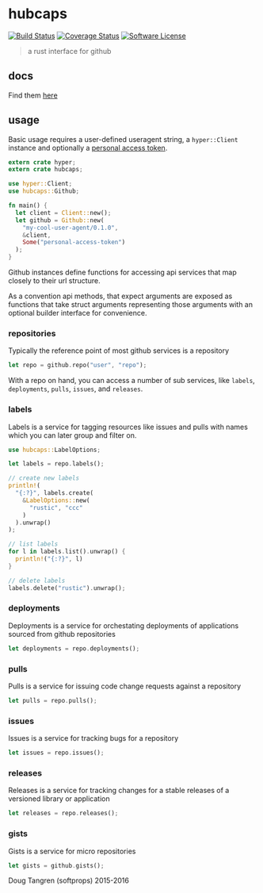 # hubcaps

[![Build Status](https://travis-ci.org/softprops/hubcaps.svg?branch=master)](https://travis-ci.org/softprops/hubcaps) [![Coverage Status](https://coveralls.io/repos/softprops/hubcaps/badge.svg?branch=master&service=github)](https://coveralls.io/github/softprops/hubcaps?branch=master) [![Software License](https://img.shields.io/badge/license-MIT-brightgreen.svg)](LICENSE)

> a rust interface for github

## docs

Find them [here](http://softprops.github.io/hubcaps)

## usage

Basic usage requires a user-defined useragent string, a `hyper::Client` instance and optionally a [personal access token](https://github.com/settings/tokens).

```rust
extern crate hyper;
extern crate hubcaps;

use hyper::Client;
use hubcaps::Github;

fn main() {
  let client = Client::new();
  let github = Github::new(
    "my-cool-user-agent/0.1.0",
    &client,
    Some("personal-access-token")
  );
}
```

Github instances define functions for accessing api services that map closely to their url structure.

As a convention api methods, that expect arguments are exposed as functions that take struct arguments representing those arguments with an optional builder interface for convenience.

### repositories

Typically the reference point of most github services is a repository

```rust
let repo = github.repo("user", "repo");
```

With a repo on hand, you can access a number of sub services, like `labels`, `deployments`, `pulls`, `issues`, and `releases`.

### labels

Labels is a service for tagging resources like issues and pulls with names which you can later group and filter on.

```rust
use hubcaps::LabelOptions;

let labels = repo.labels();

// create new labels
println!(
  "{:?}", labels.create(
    &LabelOptions::new(
      "rustic", "ccc"
    )
  ).unwrap()
);

// list labels
for l in labels.list().unwrap() {
  println!("{:?}", l)
}

// delete labels
labels.delete("rustic").unwrap();
```

### deployments

Deployments is a service for orchestating deployments of applications sourced from github repositories

```rust
let deployments = repo.deployments();
```

### pulls

Pulls is a service for issuing code change requests against a repository

```rust
let pulls = repo.pulls();
```

### issues

Issues is a service for tracking bugs for a repository

```rust
let issues = repo.issues();
```

### releases

Releases is a service for tracking changes for a stable releases of a versioned library or application

```rust
let releases = repo.releases();
```

### gists

Gists is a service for micro repositories

```rust
let gists = github.gists();
```

Doug Tangren (softprops) 2015-2016
